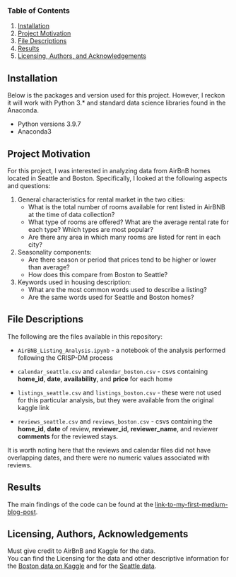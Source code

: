 
### Table of Contents

1. [Installation](#installation)
2. [Project Motivation](#motivation)
3. [File Descriptions](#files)
4. [Results](#results)
5. [Licensing, Authors, and Acknowledgements](#licensing)

## Installation <a name="installation"></a>

Below is the packages and version used for this project. However, I reckon it will work with Python 3.* and standard data science libraries found in the Anaconda. 
+ Python versions 3.9.7
+ Anaconda3

## Project Motivation<a name="motivation"></a>

For this project, I was interested in analyzing data from AirBnB homes located in Seattle and Boston.  Specifically, I looked at the following aspects and questions:

1. General characteristics for rental market in the two cities: 
    + What is the total number of rooms available for rent listed in AirBNB at the time of data collection? 
    + What type of rooms are offered? What are the average rental rate for each type? Which types are most popular? 
    + Are there any area in which many rooms are listed for rent in each city? 
2. Seasonality components:
    + Are there season or period that prices tend to be higher or lower than average? 
    + How does this compare from Boston to Seattle?
3. Keywords used in housing description:
    + What are the most common words used to describe a listing? 
    + Are the same words used for Seattle and Boston homes?


## File Descriptions <a name="files"></a>

The following are the files available in this repository:

* `AirBNB_Listing_Analysis.ipynb` - a notebook of the analysis performed following the CRISP-DM process

* `calendar_seattle.csv` and `calendar_boston.csv` - csvs containing **home_id**, **date**, **availability**, and **price** for each home

* `listings_seattle.csv` and `listings_boston.csv` - these were not used for this particular analysis, but they were available from the original kaggle link

* `reviews_seattle.csv` and `reviews_boston.csv` - csvs containing the **home_id**, **date** of review, **reviewer_id**, **reviewer_name**, and reviewer **comments** for the reviewed stays.

It is worth noting here that the reviews and calendar files did not have overlapping dates, and there were no numeric values associated with reviews.

## Results<a name="results"></a>

The main findings of the code can be found at the [link-to-my-first-medium-blog-post](to-be-written).

## Licensing, Authors, Acknowledgements<a name="licensing"></a>

Must give credit to AirBnB and Kaggle for the data.  
You can find the Licensing for the data and other descriptive information for the [Boston data on Kaggle](https://www.kaggle.com/airbnb/boston) and for the [Seattle data](https://www.kaggle.com/airbnb/seattle).  